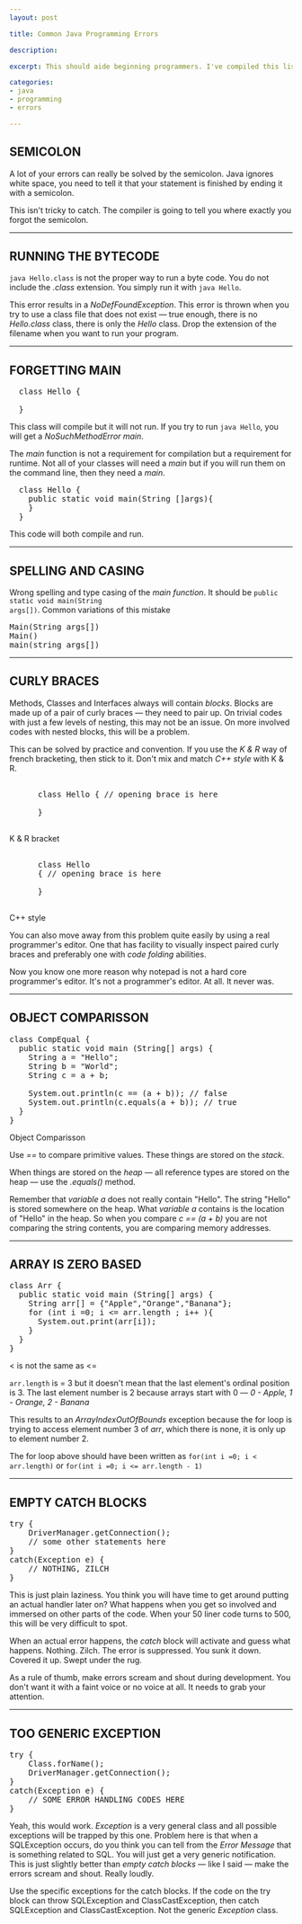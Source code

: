 ```yaml
---
layout: post

title: Common Java Programming Errors

description: 

excerpt: This should aide beginning programmers. I've compiled this list because I kept seeing them in my students over and over again. Encountering errors is part of the learning process. In fact, I think it is a critical part of that process. When our brains gets stumped, it seeks other ways of doing things. It tries out different things until it makes a break through &mdash; of course this was all before the forums became popular. Before (some)programmers turned from being creative creatures to freeloaders &mdash; CAN I HAS THE CODES. It's a sad story.

categories:
- java
- programming
- errors

---
```



## SEMICOLON 

 A lot of your errors can really be solved by the semicolon. Java ignores white space, you need to tell it that your statement is finished by ending it with a semicolon.

This isn't tricky to catch. The compiler is going to tell you where exactly you forgot the semicolon. 


***



## RUNNING THE BYTECODE

<code class="codeblock">java Hello.class</code> is not the proper way to run a byte code. You do not include the *.class* extension. You simply run it with <code class="codeblock">java Hello</code>. 

This error results in a *NoDefFoundException*. This error is thrown when you try to use a class file that does not exist &mdash; true enough, there is no *Hello.class* class, there is only the *Hello* class. Drop the extension of the filename when you want to run your program.



***


## FORGETTING MAIN

<pre>
  class Hello {
    
  }
</pre>

This class will compile but it will not run. If you try to run <code class="codeblock">java Hello</code>, you will get a *NoSuchMethodError main*.  

The *main* function is not a requirement for compilation but a requirement for runtime. Not all of your classes will need a *main* but if you will run them on the command line, then they need a *main*.

<pre>
  class Hello {
    public static void main(String []args){
    }
  }
</pre>

This code will both compile and run.

***

## SPELLING AND CASING

Wrong spelling and type casing of the *main function*. It should be <code class="codeblock">public static void main(String args[])</code>.   Common variations of this mistake

<pre class="codeblock">
Main(String args[])
Main()
main(string args[])
</pre>

***

## CURLY BRACES


Methods, Classes and Interfaces always will contain *blocks*. Blocks are made up of a pair of curly braces &mdash; they need to pair up. On trivial codes with just a few levels of nesting, this may not be an issue. On more involved codes with nested blocks, this will be a problem.

This can be solved by practice and convention. If you use the *K & R* way of french bracketing, then stick to it. Don't mix and match *C++ style*  with K & R.

<pre>
  
      class Hello { // opening brace is here

      }
      
</pre>
<div id="cap">K & R bracket</div>

<pre>
  
      class Hello 
      { // opening brace is here

      }

</pre>
<div id="cap">C++ style</div>

You can also move away from this problem quite easily by using a real programmer's editor. One that has facility to visually inspect paired curly braces and preferably one with *code folding* abilities. 

Now you know one more reason why notepad is not a hard core programmer's editor. It's not a programmer's editor. At all. It never was.

***

## OBJECT COMPARISSON

<pre>
class CompEqual {
  public static void main (String[] args) {
    String a = "Hello"; 
    String b = "World";
    String c = a + b;

    System.out.println(c == (a + b)); // false
    System.out.println(c.equals(a + b)); // true
  }
}
</pre>
<div id="cap">Object Comparisson</div>

Use *==* to compare primitive values. These things are stored on the *stack*. 

When things are stored on the *heap* &mdash; all reference types are stored on the heap &mdash; use the *.equals()* method. 

Remember that *variable a* does not really contain "Hello". The string "Hello" is stored somewhere on the heap. What *variable a* contains is the location of "Hello" in the heap. So when you compare *c == (a + b)* you are not comparing the string contents, you are comparing memory addresses. 

***

## ARRAY IS ZERO BASED


<pre>
class Arr {
  public static void main (String[] args) {
    String arr[] = {"Apple","Orange","Banana"};
    for (int i =0; i <= arr.length ; i++ ){
      System.out.print(arr[i]);
    } 
  }
}
</pre>
<div id="cap">< is not the same as <=</div>

<code class="codeblock">arr.length</code> is = 3 but it doesn't mean that the last element's ordinal position is 3. The last element number is 2 because arrays start with 0 &mdash; *0 - Apple, 1 - Orange, 2 - Banana*

This results to an *ArrayIndexOutOfBounds* exception because the for loop is trying to access element number 3 of *arr*, which there is none, it is only up to element number 2. 

The for loop above should have been written as <code class="codeblock">for(int i =0; i < arr.length)</code> or <code class="codeblock">for(int i =0; i <= arr.length - 1)</code>

***

## EMPTY CATCH BLOCKS

<pre>
try {
	DriverManager.getConnection();
	// some other statements here
}
catch(Exception e) {
	// NOTHING, ZILCH
}
</pre>

This is just plain laziness. You think you will have time to get around putting an actual handler later on? What happens when you  get so involved and immersed on other parts of the code. When your 50 liner code turns to 500, this will be very difficult to spot. 

When an actual error happens, the *catch* block will activate and guess what happens. Nothing. Zilch. The error is suppressed. You sunk it down. Covered it up. Swept under the rug.

As a rule of thumb, make errors scream and shout during development. You don't want it with a faint voice or no voice at all. It needs to grab your attention.

***

## TOO GENERIC EXCEPTION

<pre>
try {
	Class.forName();
	DriverManager.getConnection();
}
catch(Exception e) {
	// SOME ERROR HANDLING CODES HERE
}
</pre>
<div id="cap"></div>

Yeah, this would work. *Exception* is a very general class and all possible exceptions will be trapped by this one. Problem here is that when a SQLException occurs, do you think you can tell from the *Error Message* that is something related to SQL. You will just get a very generic notification. This is just slightly better than *empty catch blocks* &mdash; like I said &mdash; make the errors scream and shout. Really loudly. 

Use the specific exceptions for the catch blocks. If the code on the try block can throw SQLException and ClassCastException, then catch SQLException and ClassCastException. Not the generic *Exception* class.

